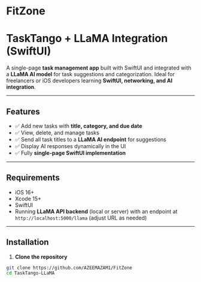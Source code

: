 # FitZone
# TaskTango + LLaMA Integration (SwiftUI)

A single-page **task management app** built with SwiftUI and integrated with a **LLaMA AI model** for task suggestions and categorization. Ideal for freelancers or iOS developers learning **SwiftUI, networking, and AI integration**.

---

## Features

- ✅ Add new tasks with **title, category, and due date**  
- ✅ View, delete, and manage tasks  
- ✅ Send all task titles to a **LLaMA AI endpoint** for suggestions  
- ✅ Display AI responses dynamically in the UI  
- ✅ Fully **single-page SwiftUI implementation**  

---

## Requirements

- iOS 16+  
- Xcode 15+  
- SwiftUI  
- Running **LLaMA API backend** (local or server) with an endpoint at `http://localhost:5000/llama` (adjust URL as needed)  

---

## Installation

1. **Clone the repository**  

```bash
git clone https://github.com/AZEEMAZAM1/FitZone
cd TaskTango-LLaMA
